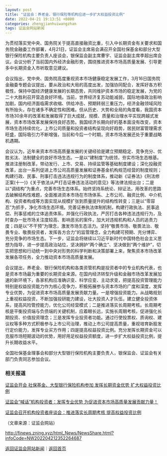 ```yaml
---
layout: post
title: "证监会：养老金、银行保险等机构应进一步扩大权益投资比例"
date: 2022-04-21 19:13:51 +0800
categories: zhengjianhuiwangzhan
tags: 证监会网站新闻
---
```

<p>为贯彻落实党中央、国务院关于提高直接融资比重，引入中长期资金有关要求和国务院金融委工作部署，4月21日，证监会主席易会满召开全国社保基金和部分大型银行保险机构主要负责人座谈会，银保监会副主席曹宇、证监会副主席李超出席会议。会议分析了当前国内外经济金融形势，围绕推进资本市场高质量发展、引导更多中长期资金入市听取意见建议。</p><p>会议指出，党中央、国务院高度重视资本市场健康稳定发展工作，3月16日国务院金融委专题会议提出，要从政治和大局的高度出发，加强协同配合，发挥好各方积极性，保持中国经济健康发展的长期态势，共同维护资本市场的稳定发展，为党的二十大胜利召开营造良好环境。当前，世界经济复苏动能减弱，国际地缘政治影响加剧，国内经济面临需求收缩、供给冲击、预期转弱三重压力，经济金融领域风险有所抬头，存在诸多不确定性和困难。但从历史、大势和全局的角度看，我国资本市场30余年的改革和发展取得了巨大成就，规模、质量和治理水平实现跨越式发展，资本市场改革发展保持良好态势。我国经济长期向好的基本面没有改变，资本市场生态持续优化，上市公司质量和投资者结构呈现向好趋势，居民财富管理需求旺盛，国际吸引力不断增强，当前和今后一个时期，资本市场发展还处于重要战略机遇期。</p><p>会议认为，近年来资本市场高质量发展的关键经验是建立预期稳定、竞争充分、优胜劣汰、法制健全的良好市场生态。一是以“建制度”为统领，夯实市场生态根基。推进注册制改革，带动发行、上市、交易、持续监管等基础制度建设；深化投融资改革，出台一系列促进上市公司高质量发展和证券基金机构规范经营的制度规则；构建行政、民事、刑事打击违法违规行为的制度体系，推动新《证券法》《刑法修正案(十一)》《关于依法从严打击证券违法活动的意见》等法律法规出台；二是以“调结构”为重点，完善市场生态体系。始终坚持系统论、辩证法，用改革的思路去破解结构性难题，全面推进资本市场在市场体系、上市公司、融资比例、中介机构、投资者构成等方面实现从规模扩张到质量提升的结构性转变；三是以“零容忍”为抓手，净化市场生态环境。完善证券执法体制机制，构建行政执法、民事追偿、刑事惩戒的立体追责体系，并强化行政执法，严厉打击各种违法违规行为，及时查办一批市场关注度较高、影响恶劣的案件，加大对违规机构和人员的追责力度；四是以“不干预”为理念，激发市场生态活力。坚持“敬畏市场、敬畏法治、敬畏专业、敬畏投资者，发挥各方合力”的监管理念，全力构建可预期、充分博弈、充分竞争的市场生态。下一步，证监会将继续以习近平新时代中国特色社会主义思想为指导，进一步提高政治站位，坚决拥护“两个确立”、坚决做到“两个维护”，切实把思想和行动统一到中央对形势的科学判断和决策部署上来，聚焦资本市场改革发展各项任务，全力推动资本市场高质量发展。</p><p>会议提出，养老金、银行保险机构和各类资管机构是投资者中的专业机构代表，也是资本市场最为重要的长期资金来源。在国内经济转型升级和金融市场改革发展加速的新环境下，各家机构应准确识变、科学应变、主动求变，把提高投资管理能力特别是权益投资能力作为核心竞争力，积极拓展参与资本市场的广度和深度，发挥专业优势，为促进资本市场高质量发展贡献力量。一是增强投资能力。从战略规划上重视权益投资，不断加强投研能力建设，壮大投资人才队伍，建立健全投资体系，提高风险管控能力，优化公司经营模式；二是推进落实长周期考核。长周期考核是平衡投资端与负债端的关键机制，应着眼长远，实施长周期考核，促进强化长期投资、价值投资理念；三是发挥专业投资者功能。通过行使投票权、质询权、建议权等多种方式积极参与上市公司治理，推动上市公司提高质量，重视培育新股发行定价能力，发挥专业买方作用；四是提高权益投资比例。充分发挥长期资金可以克服市场短期波动的优势，用好用足权益投资额度，进一步扩大权益投资比例，提升长期收益水平。</p><p>全国社保基金理事会和部分大型银行保险机构主要负责人，银保监会、证监会有关部门负责同志参加会议。</p><h3 class="emh3">相关报道</h3><p><a href="https://finance.eastmoney.com/a/202204212352312124.html">证监会开会 社保基金、大型银行保险机构参加 发挥长期资金优势 扩大权益投资比例</a></p><p><a href="https://finance.eastmoney.com/a/202204212352331188.html">证监会“喊话”机构投资者：发挥专业优势 为促进资本市场高质量发展贡献力量！</a></p><p><span></span><a href="https://finance.eastmoney.com/a/202204212352297769.html">证监会召开机构投资者座谈会：推进落实长周期考核 提高权益投资比例</a><br /></p><p class="em_media">（文章来源：证监会网站）</p>

<http://finews.zning.xyz/html_News/NewsShare.html?infoCode=NW202204212352264687>

[返回证监会网站新闻](//finews.withounder.com/category/zhengjianhuiwangzhan.html)｜[返回首页](//finews.withounder.com/)